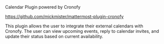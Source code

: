 Calendar Plugin powered by Cronofy

https://github.com/mickmister/mattermost-plugin-cronofy

This plugin allows the user to integrate their external calendars with Cronofy. The user can view upcoming events, reply to calendar invites, and update their status based on current availability.

